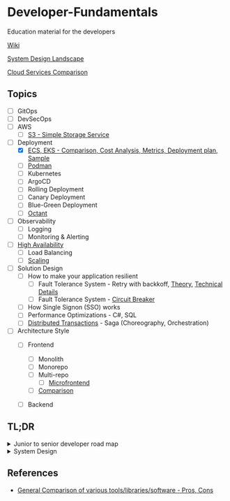 # Developer-Fundamentals
Education material for the developers


[Wiki](https://github.com/FullstackCodingGuy/Developer-Fundamentals/wiki)

[System Design Landscape](https://github.com/FullstackCodingGuy/Developer-Fundamentals/wiki/System-Design-%E2%80%90-Landscape)

[Cloud Services Comparison](https://github.com/FullstackCodingGuy/Developer-Fundamentals/wiki/Cloud-Services-Comparison)

## Topics

- [ ] GitOps
- [ ] DevSecOps
- [ ] AWS
  - [ ] [S3 - Simple Storage Service](https://github.com/codeandwhisky/Developer-Fundamentals/wiki/AWS-%E2%80%90-S3)
- [ ] Deployment
  - [x] [ECS, EKS - Comparison, Cost Analysis, Metrics, Deployment plan, Sample](https://github.com/FullstackCodingGuy/Developer-Fundamentals/wiki/AWS-%E2%80%90-ECS-vs-EKS)
  - [ ] [Podman](https://github.com/FullstackCodingGuy/Developer-Fundamentals/wiki/Podman)
  - [ ] Kubernetes
  - [ ] ArgoCD
  - [ ] Rolling Deployment
  - [ ] Canary Deployment
  - [ ] Blue-Green Deployment
  - [ ] [Octant](https://octant.dev/)
- [ ] Observability
  - [ ] Logging
  - [ ] Monitoring & Alerting
- [ ] [High Availability](https://github.com/FullstackCodingGuy/Developer-Fundamentals/wiki/High-Availability-%7C-Fault-Tolerance-%7C-Durability)
  - [ ] Load Balancing
  - [ ] [Scaling](https://github.com/FullstackCodingGuy/Developer-Fundamentals/wiki/System-Design-%E2%80%90-Scaling)
- [ ] Solution Design
  - [ ] How to make your application resilient
    - [ ] Fault Tolerance System - Retry with backkoff, [Theory](https://github.com/FullstackCodingGuy/Developer-Fundamentals/wiki/Fault-Tolerance-%E2%80%90-Retry-with-Backoff), [Technical Details](https://github.com/FullstackCodingGuy/Developer-Fundamentals/tree/main/design-patterns/retry-backoff)
    - [ ] Fault Tolerance System - [Circuit Breaker](https://github.com/FullstackCodingGuy/Developer-Fundamentals/wiki/Fault-Tolerance-%E2%80%90-Circuit-Breaker) 
  - [ ] How Single Signon (SSO) works
  - [ ] Performance Optimizations - C#, SQL
  - [ ] [Distributed Transactions](https://github.com/FullstackCodingGuy/Developer-Fundamentals/wiki/Distributed-Transactions) - Saga (Choreography, Orchestration)
- [ ] Architecture Style
  - [ ] Frontend
    - [ ] Monolith
    - [ ] Monorepo
    - [ ] Multi-repo
      - [ ] [Microfrontend](https://github.com/FullstackCodingGuy/Developer-Fundamentals/wiki/MFE-(Micro-Front-End)-UI)
    - [ ] [Comparison](https://medium.com/@magenta2127/monorepo-vs-multi-repo-vs-monolith-7c4a5f476009)
  - [ ] Backend


## TL;DR


<details>
<summary>Junior to senior developer road map</summary>

![SmartSelect_20250203_191015_LinkedIn](https://github.com/user-attachments/assets/eaa21775-0ef0-4555-af6a-54a6162281a9)

</details>


<details>
<summary>System Design</summary>

![Ghk8uxCaoAA_n8X](https://github.com/user-attachments/assets/9015fc1b-1259-42bb-8e55-cadd69675dca)

• Key Fundamentals: 
1. Scalability: https://lnkd.in/gpge_z76
2. Latency vs Throughput: https://lnkd.in/g_amhAtN
3. CAP Theorem: https://lnkd.in/g3hmVamx
4. ACID Transactions: https://lnkd.in/gMe2JqaF
5. Rate Limiting: https://lnkd.in/gWsTDR3m
6. API Design: https://lnkd.in/ghYzrr8q
7. Strong vs Eventual Consistency: https://lnkd.in/gJ-uXQXZ
8. Distributed Tracing: https://lnkd.in/d6r5RdXG
9. Synchronous vs. asynchronous communications: https://lnkd.in/gC3F2nvr
10. Batch Processing vs Stream Processing: https://lnkd.in/g4_MzM4s
11. Databases: https://lnkd.in/gti8gjpz
12. Horizontal vs Vertical Scaling: https://lnkd.in/gAH2e9du
13. Caching: https://lnkd.in/gC9piQbJ
14. Distributed Caching: https://lnkd.in/g7WKydNg
15. Load Balancing: https://lnkd.in/gQaa8sXK
16. SQL vs NoSQL: https://lnkd.in/g3WC_yxn
17. Database Scaling: https://lnkd.in/gAXpSyWQ
18. Data Replication: https://lnkd.in/gVAJxTpS
19. Data Redundancy: https://lnkd.in/gNN7TF7n
20. Database Sharding: https://lnkd.in/gMqqc6x9
21. Database Index's: https://lnkd.in/gCeshYVt
23. WebSocket: https://lnkd.in/g76Gv2KQ
24. API Gateway: https://lnkd.in/gnsJGJaM
25. Message Queues: https://lnkd.in/gTzY6uk8

• Design Patterns:

1. https://lnkd.in/g5xXEsyb
2. https://lnkd.in/gPBKWucA
3. https://lnkd.in/gBmu2Z7h
4. https://lnkd.in/gHtg_wZ6
5. https://lnkd.in/gVVSCYvN
6. https://lnkd.in/gQ3ZCNgX
7. https://lnkd.in/gFbuxsQZ
8. https://lnkd.in/gF-tRnQR
9. https://lnkd.in/gJBUrcgm
10. https://lnkd.in/gCkgTjQh
11. https://lnkd.in/gPJCscbj
12. https://lnkd.in/gzJDEMt9
13. https://lnkd.in/g6Ma6VyB
14. https://lnkd.in/gPwejHqP
15. https://lnkd.in/gxqrdgBw
16. https://lnkd.in/gp7neH2D
17. https://lnkd.in/gXYHNniN
18. https://lnkd.in/gm6qqNPc
19. https://lnkd.in/gqjWa9tw
20. https://lnkd.in/g2MBCiE3
21. https://lnkd.in/gKjhZ8cK
22. https://lnkd.in/gRB_kBZS
23. https://lnkd.in/g7k9wJkX
24. https://lnkd.in/gYz9Nsvi
25. https://lnkd.in/gKd_zK-N
26. https://lnkd.in/ggZJR3a3
27. https://lnkd.in/g3E_rGrA
28. https://lnkd.in/gsbetRE3
29. https://lnkd.in/gczTCFNp
30. https://lnkd.in/gh7b4bDt

• Architecture Patterns
1. Event-Driven Architecture: https://lnkd.in/dp8CPvey
2. Client-Server Architecture: https://lnkd.in/dAARQYzq
3. Serverless Architecture: https://lnkd.in/gQNAXKkb
4. Microservices Architecture: https://lnkd.in/gFXUrz_T

</details>




## References 
- [General Comparison of various tools/libraries/software - Pros, Cons](https://github.com/FullstackCodingGuy/Developer-Fundamentals/wiki/Fundamentals#general-comparison-of-various-toolslibrariessoftware---pros-cons)
